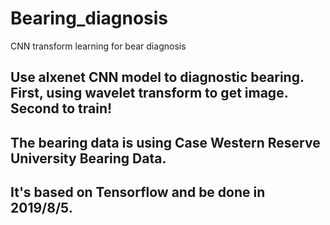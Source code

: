 # Bearing_diagnosis
 CNN transform learning for bear diagnosis

## Use alxenet CNN model to diagnostic bearing. First, using wavelet transform to get image. Second to train!
## The bearing data is using Case Western Reserve University Bearing Data.
## It's based on Tensorflow and be done in 2019/8/5.